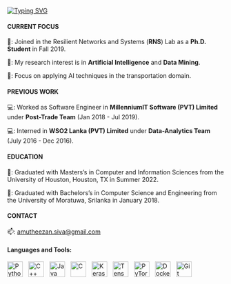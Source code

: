 <!-- <a href="https://stackexchange.com/users/6248581"><img src="https://stackexchange.com/users/flair/6248581.png" width="208" height="58" alt="profile for Amutheezan on Stack Exchange, a network of free, community-driven Q&amp;A sites" title="profile for Amutheezan on Stack Exchange, a network of free, community-driven Q&amp;A sites"></a> -->

[![Typing SVG](https://readme-typing-svg.demolab.com?font=Fira+Code&pause=1000&width=435&lines=Hi+there+%F0%9F%91%8B;I+am+Amutheezan+Sivagnanam)](https://git.io/typing-svg)


#### CURRENT FOCUS

👯: Joined in the Resilient Networks and Systems (**RNS**) Lab as a **Ph.D. Student** in Fall 2019.

💬: My research interest is in **Artificial Intelligence** and **Data Mining**. 

🔭: Focus on applying AI techniques in the transportation domain.

#### PREVIOUS WORK

:computer:: Worked as Software Engineer in **MillenniumIT Software (PVT) Limited** under **Post-Trade Team** (Jan 2018 - Jul 2019).

:computer:: Interned in **WSO2 Lanka (PVT) Limited** under **Data-Analytics Team** (July 2016 - Dec 2016).

#### EDUCATION

:school:: Graduated with Masters’s in Computer and Information Sciences from the University of Houston, Houston, TX in Summer 2022.

:school:: Graduated with Bachelors’s in Computer Science and Engineering from the University of Moratuwa, Srilanka in January 2018.

<!-- ![Metrics](https://github.com/Amutheezan/Amutheezan/blob/main/github-metrics.svg)
 -->


#### CONTACT
📫: [amutheezan.siva@gmail.com](mailto:amutheezan.siva@gmail.com)

#### Languages and Tools:

<img align="left" alt="Python" width="36px" src="https://cdn.jsdelivr.net/gh/devicons/devicon/icons/python/python-original.svg" style="padding-right:10px;" />

<img align="left" alt="C++" width="36px" src="https://cdn.jsdelivr.net/gh/devicons/devicon/icons/cplusplus/cplusplus-original.svg" style="padding-right:10px;" />

<img align="left" alt="Java" width="36px" src="https://cdn.jsdelivr.net/gh/devicons/devicon/icons/java/java-original.svg" style="padding-right:10px;" />

<img align="left" alt="C" width="36px" src="https://cdn.jsdelivr.net/gh/devicons/devicon/icons/c/c-original.svg" style="padding-right:10px;" />

<img align="left" alt="Keras" width="36px" src="https://cdn.jsdelivr.net/gh/devicons/devicon/icons/keras/keras-original.svg" style="padding-right:10px;" />

<img align="left" alt="Tensorflow" width="36px" src="https://cdn.jsdelivr.net/gh/devicons/devicon/icons/tensorflow/tensorflow-original.svg" style="padding-right:10px;" />

<img align="left" alt="PyTorch" width="36px" src="https://cdn.jsdelivr.net/gh/devicons/devicon/icons/pytorch/pytorch-original.svg" style="padding-right:10px;" />

<img align="left" alt="Docker" width="36px" src="https://cdn.jsdelivr.net/gh/devicons/devicon/icons/docker/docker-original.svg" style="padding-right:10px;" />

<img align="left" alt="Git" width="36px" src="https://cdn.jsdelivr.net/gh/devicons/devicon/icons/git/git-original.svg" style="padding-right:10px;" />


<!--
**Amutheezan/Amutheezan** is a ✨ _special_ ✨ repository because its `README.md` (this file) appears on your GitHub profile.

Here are some ideas to get you started:

- 🔭 I’m currently working on ...
- 🌱 I’m currently learning ...
- 👯 I’m looking to collaborate on ...
- 🤔 I’m looking for help with ...
- 💬 Ask me about ...
- 📫 How to reach me: ...
- 😄 Pronouns: ...
- ⚡ Fun fact: ...
-->
